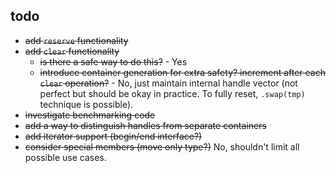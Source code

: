 ## todo

- ~~add `reserve` functionality~~
- ~~add `clear` functionality~~
  - ~~is there a safe way to do this?~~ - Yes
  - ~~introduce container generation for extra safety? increment after each `clear` operation?~~ - No, just maintain internal handle vector (not perfect but should be okay in practice. To fully reset, `.swap(tmp)` technique is possible).
- ~~investigate benchmarking code~~
- ~~add a way to distinguish handles from separate containers~~
- ~~add iterator support (begin/end interface?)~~
- ~~consider special members (move only type?)~~ No, shouldn't limit all possible use cases.
